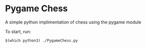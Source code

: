 # Pygame Chess

A simple python implimentation of chess using the pygame module

To start, run:
```
$(which python3) ./PygameChess.py
```

